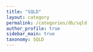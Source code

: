 ```yaml
---
title: "SQLD"
layout: category
permalink: /categories/db/sqld
author_profile: true
sidebar_main: true
taxonomy: SQLD
---
```

